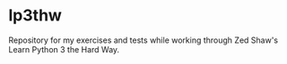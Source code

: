 # lp3thw
 Repository for my exercises and tests while working through Zed Shaw's Learn Python 3 the Hard Way. 